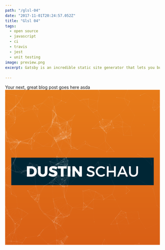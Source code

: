 ```yaml
---
path: "/glsl-04"
date: "2017-11-01T20:24:57.052Z"
title: "Glsl 04"
tags:
  - open source
  - javascript
  - ci
  - travis
  - jest
  - unit testing
image: preview.png
excerpt: Gatsby is an incredible static site generator that lets you build a static site that still has all the benefits expected from a modern web application. In this tutorial, we'll create a static blog, and get an in-depth look at Gatsby and its feature-set.

---
```


Your next, great blog post goes here asda
![hipster guy](./preview.png)

